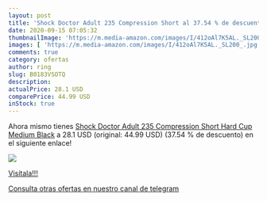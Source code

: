 ```yaml
---
layout: post
title: 'Shock Doctor Adult 235 Compression Short al 37.54 % de descuento'
date: 2020-09-15 07:05:32
thumbnailImage: 'https://m.media-amazon.com/images/I/412oAl7K5AL._SL200_.jpg'
images: [ 'https://m.media-amazon.com/images/I/412oAl7K5AL._SL200_.jpg' ]
comments: true
category: ofertas
author: ring
slug: B0183VSOTQ
description:
actualPrice: 28.1 USD
comparePrice: 44.99 USD
inStock: true
---
```


Ahora mismo tienes [Shock Doctor Adult 235 Compression Short Hard Cup  Medium  Black](https://www.amazon.com/dp/B0183VSOTQ/?tag=redken08-20) a 28.1 USD (original: 44.99 USD) (37.54 %  de descuento) en el siguiente enlace!

[![](https://m.media-amazon.com/images/I/412oAl7K5AL._SL200_.jpg)](https://www.amazon.com/dp/B0183VSOTQ/?tag=redken08-20)

[Visítala!!!](https://www.amazon.com/dp/B0183VSOTQ/?tag=redken08-20)

[Consulta otras ofertas en nuestro canal de telegram](https://t.me/s/ofertas25)
